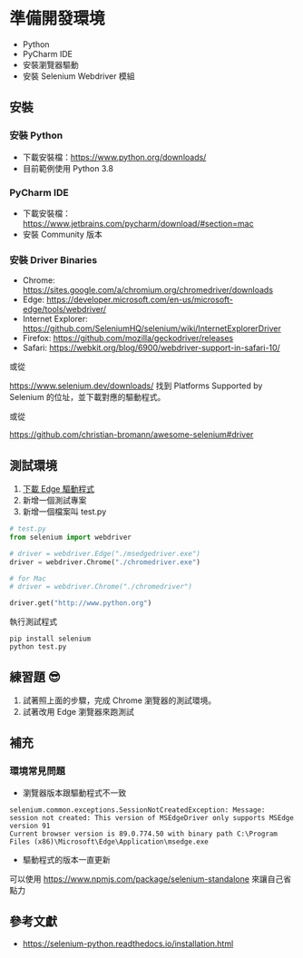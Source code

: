 # 準備開發環境

- Python
- PyCharm IDE
- 安裝瀏覽器驅動
- 安裝 Selenium Webdriver 模組

## 安裝

### 安裝 Python

- 下載安裝檔：<https://www.python.org/downloads/>
- 目前範例使用 Python 3.8

### PyCharm IDE

- 下載安裝檔：<https://www.jetbrains.com/pycharm/download/#section=mac>
- 安裝 Community 版本

### 安裝 Driver Binaries

- Chrome: https://sites.google.com/a/chromium.org/chromedriver/downloads
- Edge: https://developer.microsoft.com/en-us/microsoft-edge/tools/webdriver/
- Internet Explorer: https://github.com/SeleniumHQ/selenium/wiki/InternetExplorerDriver
- Firefox: https://github.com/mozilla/geckodriver/releases
- Safari: https://webkit.org/blog/6900/webdriver-support-in-safari-10/

或從

<https://www.selenium.dev/downloads/> 找到 Platforms Supported by Selenium 的位址，並下載對應的驅動程式。

或從 

<https://github.com/christian-bromann/awesome-selenium#driver>

## 測試環境

1. [下載 Edge 驅動程式](https://developer.microsoft.com/en-us/microsoft-edge/tools/webdriver/)
2. 新增一個測試專案
3. 新增一個檔案叫 test.py

```python
# test.py
from selenium import webdriver

# driver = webdriver.Edge("./msedgedriver.exe")
driver = webdriver.Chrome("./chromedriver.exe")

# for Mac
# driver = webdriver.Chrome("./chromedriver")

driver.get("http://www.python.org")
```

執行測試程式

```
pip install selenium
python test.py
```

## 練習題 😎

1. 試著照上面的步驟，完成 Chrome 瀏覽器的測試環境。
1. 試著改用 Edge 瀏覽器來跑測試

## 補充

### 環境常見問題

- 瀏覽器版本跟驅動程式不一致

```
selenium.common.exceptions.SessionNotCreatedException: Message: session not created: This version of MSEdgeDriver only supports MSEdge version 91
Current browser version is 89.0.774.50 with binary path C:\Program Files (x86)\Microsoft\Edge\Application\msedge.exe
```

- 驅動程式的版本一直更新

可以使用 <https://www.npmjs.com/package/selenium-standalone> 來讓自己省點力

## 參考文獻

- <https://selenium-python.readthedocs.io/installation.html>
